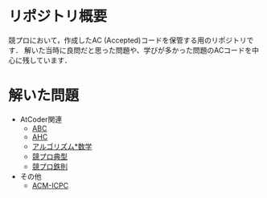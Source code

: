# リポジトリ概要
競プロにおいて，作成したAC (Accepted)コードを保管する用のリポジトリです．
解いた当時に良問だと思った問題や、学びが多かった問題のACコードを中心に残しています．

# 解いた問題
- AtCoder関連
    - [ABC](https://atcoder.jp/contests/archive?ratedType=1&category=0&keyword=)
    - [AHC](https://atcoder.jp/contests/archive?ratedType=4&category=0&keyword=)
    - [アルゴリズム*数学](https://atcoder.jp/contests/math-and-algorithm)
    - [競プロ典型](https://atcoder.jp/contests/typical90)
    - [競プロ鉄則](https://atcoder.jp/contests/tessoku-book)
- その他
    - [ACM-ICPC](https://icpc.jp/)